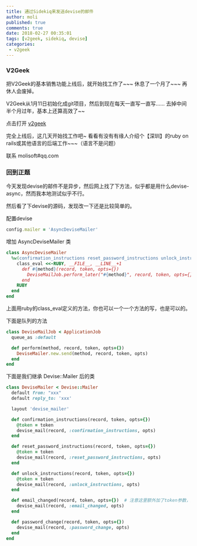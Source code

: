 ```yaml
---
title: 通过Sidekiq来发送devise的邮件
author: moli
published: true
comments: true
date: 2018-02-27 00:35:01
tags: [v2geek, sidekiq, devise]
categories:
 - v2geek
---
```


### V2Geek

把V2Geek的基本销售功能上线后，就开始找工作了~~~ 休息了一个月了~~~ 再休人会废掉。

V2Geek从1月11日初始化成git项目，然后到现在每天一直写一直写…… 去掉中间半个月过年，基本上还算高效了~~

点击打开 [v2geek](https://v2geek.com)

完全上线后，这几天开始找工作吧~  看看有没有有缘人介绍个【深圳】的ruby on rails或其他语言的后端工作~~~（语言不是问题）

联系 molisoft#qq.com

### 回到正题

今天发现devise的邮件不是异步，然后网上找了下方法，似乎都是用什么devise-async，然而我本地测试似乎不行。

然后看了下devise的源码，发现改一下还是比较简单的。

配置devise

```ruby
config.mailer = 'AsyncDeviseMailer'
```

增加 AsyncDeviseMailer 类 

```ruby
class AsyncDeviseMailer
  %w(confirmation_instructions reset_password_instructions unlock_instructions email_changed password_change).each do |method|
    class_eval <<-RUBY, __FILE__, __LINE__+1
      def #{method}(record, token, opts={})
        DeviseMailJob.perform_later("#{method}", record, token, opts={})
      end
    RUBY
  end
end
```

上面用ruby的class_eval定义的方法，你也可以一个一个方法的写，也是可以的。

下面是队列的方法

```ruby
class DeviseMailJob < ApplicationJob
  queue_as :default

  def perform(method, record, token, opts={})
    DeviseMailer.new.send(method, record, token, opts)
  end
end
```

下面是我们继承 Devise::Mailer 后的类

```ruby
class DeviseMailer < Devise::Mailer
  default from: "xxx"
  default reply_to: 'xxx'

  layout 'devise_mailer'

  def confirmation_instructions(record, token, opts={})
    @token = token
    devise_mail(record, :confirmation_instructions, opts)
  end

  def reset_password_instructions(record, token, opts={})
    @token = token
    devise_mail(record, :reset_password_instructions, opts)
  end

  def unlock_instructions(record, token, opts={})
    @token = token
    devise_mail(record, :unlock_instructions, opts)
  end

  def email_changed(record, token, opts={})  # 注意这里额外加了token参数，为了上面的队列方法中参数对其
    devise_mail(record, :email_changed, opts)
  end

  def password_change(record, token, opts={})
    devise_mail(record, :password_change, opts)
  end
end

```